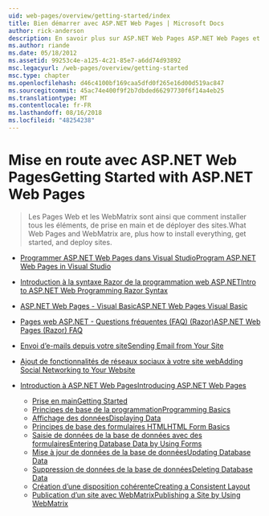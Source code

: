 ```yaml
---
uid: web-pages/overview/getting-started/index
title: Bien démarrer avec ASP.NET Web Pages | Microsoft Docs
author: rick-anderson
description: En savoir plus sur ASP.NET Web Pages ASP.NET Web Pages et la nouvelle syntaxe Razor fournissent un moyen rapide, abordable et simple de combiner du code serveur avec HTML t...
ms.author: riande
ms.date: 05/18/2012
ms.assetid: 99253c4e-a125-4c21-85e7-a6dd74d93892
msc.legacyurl: /web-pages/overview/getting-started
msc.type: chapter
ms.openlocfilehash: d46c4100bf169caa5dfd0f265e16d00d519ac847
ms.sourcegitcommit: 45ac74e400f9f2b7dbded66297730f6f14a4eb25
ms.translationtype: MT
ms.contentlocale: fr-FR
ms.lasthandoff: 08/16/2018
ms.locfileid: "48254238"
---
```

<a name="getting-started-with-aspnet-web-pages"></a><span data-ttu-id="bfdfe-103">Mise en route avec ASP.NET Web Pages</span><span class="sxs-lookup"><span data-stu-id="bfdfe-103">Getting Started with ASP.NET Web Pages</span></span>
====================
> <span data-ttu-id="bfdfe-104">Les Pages Web et les WebMatrix sont ainsi que comment installer tous les éléments, de prise en main et de déployer des sites.</span><span class="sxs-lookup"><span data-stu-id="bfdfe-104">What Web Pages and WebMatrix are, plus how to install everything, get started, and deploy sites.</span></span>


- [<span data-ttu-id="bfdfe-105">Programmer ASP.NET Web Pages dans Visual Studio</span><span class="sxs-lookup"><span data-stu-id="bfdfe-105">Program ASP.NET Web Pages in Visual Studio</span></span>](program-asp-net-web-pages-in-visual-studio.md)
- [<span data-ttu-id="bfdfe-106">Introduction à la syntaxe Razor de la programmation web ASP.NET</span><span class="sxs-lookup"><span data-stu-id="bfdfe-106">Intro to ASP.NET Web Programming Razor Syntax</span></span>](introducing-razor-syntax-c.md)
- [<span data-ttu-id="bfdfe-107">ASP.NET Web Pages - Visual Basic</span><span class="sxs-lookup"><span data-stu-id="bfdfe-107">ASP.NET Web Pages Visual Basic</span></span>](introducing-razor-syntax-vb.md)
- [<span data-ttu-id="bfdfe-108">Pages web ASP.NET - Questions fréquentes (FAQ) (Razor)</span><span class="sxs-lookup"><span data-stu-id="bfdfe-108">ASP.NET Web Pages (Razor) FAQ</span></span>](aspnet-web-pages-razor-faq.md)
- [<span data-ttu-id="bfdfe-109">Envoi d’e-mails depuis votre site</span><span class="sxs-lookup"><span data-stu-id="bfdfe-109">Sending Email from Your Site</span></span>](11-adding-email-to-your-web-site.md)
- [<span data-ttu-id="bfdfe-110">Ajout de fonctionnalités de réseaux sociaux à votre site web</span><span class="sxs-lookup"><span data-stu-id="bfdfe-110">Adding Social Networking to Your Website</span></span>](13-adding-social-networking-to-your-web-site.md)
- [<span data-ttu-id="bfdfe-111">Introduction à ASP.NET Web Pages</span><span class="sxs-lookup"><span data-stu-id="bfdfe-111">Introducing ASP.NET Web Pages</span></span>](introducing-aspnet-web-pages-2/index.md)

    - [<span data-ttu-id="bfdfe-112">Prise en main</span><span class="sxs-lookup"><span data-stu-id="bfdfe-112">Getting Started</span></span>](introducing-aspnet-web-pages-2/getting-started.md)
    - [<span data-ttu-id="bfdfe-113">Principes de base de la programmation</span><span class="sxs-lookup"><span data-stu-id="bfdfe-113">Programming Basics</span></span>](introducing-aspnet-web-pages-2/intro-to-web-pages-programming.md)
    - [<span data-ttu-id="bfdfe-114">Affichage des données</span><span class="sxs-lookup"><span data-stu-id="bfdfe-114">Displaying Data</span></span>](introducing-aspnet-web-pages-2/displaying-data.md)
    - [<span data-ttu-id="bfdfe-115">Principes de base des formulaires HTML</span><span class="sxs-lookup"><span data-stu-id="bfdfe-115">HTML Form Basics</span></span>](introducing-aspnet-web-pages-2/form-basics.md)
    - [<span data-ttu-id="bfdfe-116">Saisie de données de la base de données avec des formulaires</span><span class="sxs-lookup"><span data-stu-id="bfdfe-116">Entering Database Data by Using Forms</span></span>](introducing-aspnet-web-pages-2/entering-data.md)
    - [<span data-ttu-id="bfdfe-117">Mise à jour de données de la base de données</span><span class="sxs-lookup"><span data-stu-id="bfdfe-117">Updating Database Data</span></span>](introducing-aspnet-web-pages-2/updating-data.md)
    - [<span data-ttu-id="bfdfe-118">Suppression de données de la base de données</span><span class="sxs-lookup"><span data-stu-id="bfdfe-118">Deleting Database Data</span></span>](introducing-aspnet-web-pages-2/deleting-data.md)
    - [<span data-ttu-id="bfdfe-119">Création d’une disposition cohérente</span><span class="sxs-lookup"><span data-stu-id="bfdfe-119">Creating a Consistent Layout</span></span>](introducing-aspnet-web-pages-2/layouts.md)
    - [<span data-ttu-id="bfdfe-120">Publication d’un site avec WebMatrix</span><span class="sxs-lookup"><span data-stu-id="bfdfe-120">Publishing a Site by Using WebMatrix</span></span>](introducing-aspnet-web-pages-2/publishing.md)
